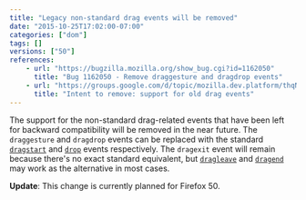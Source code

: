 ```yaml
---
title: "Legacy non-standard drag events will be removed"
date: "2015-10-25T17:02:00-07:00"
categories: ["dom"]
tags: []
versions: ["50"]
references:
    - url: "https://bugzilla.mozilla.org/show_bug.cgi?id=1162050"
      title: "Bug 1162050 - Remove draggesture and dragdrop events"
    - url: "https://groups.google.com/d/topic/mozilla.dev.platform/thqN2Umpea0/discussion"
      title: "Intent to remove: support for old drag events"
---
```

The support for the non-standard drag-related events that have been left for backward compatibility will be removed in the near future. The `draggesture` and `dragdrop` events can be replaced with the standard [`dragstart`](https://developer.mozilla.org/en-US/docs/Web/Events/dragstart) and [`drop`](https://developer.mozilla.org/en-US/docs/Web/Events/drop) events respectively. The `dragexit` event will remain because there's no exact standard equivalent, but [`dragleave`](https://developer.mozilla.org/en-US/docs/Web/Events/dragleave) and [`dragend`](https://developer.mozilla.org/en-US/docs/Web/Events/dragend) may work as the alternative in most cases.

**Update**: This change is currently planned for Firefox 50.
